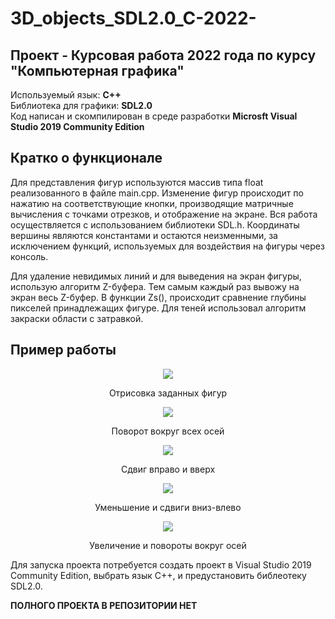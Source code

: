 # 3D_objects_SDL2.0_C-2022-
## Проект - Курсовая работа 2022 года по курсу **"Компьютерная графика"**


Используемый язык: **С++**  
Библиотека для графики: **SDL2.0**  
Код написан и скомпилирован в среде разработки **Microsft Visual Studio 2019 Community Edition**


## Кратко о функционале
Для представления фигур используются массив типа float реализованного в файле main.cpp. Изменение фигур происходит по нажатию на соответствующие кнопки, производящие матричные вычисления с точками отрезков, и отображение на экране. Вся работа осуществляется с использованием библиотеки SDL.h. Координаты вершины являются константами и остаются неизменными, за исключением функций, используемых для воздействия на фигуры через консоль.


Для удаление невидимых линий и для выведения на экран фигуры, использую алгоритм Z-буфера. Тем самым каждый раз вывожу на экран весь Z-буфер. В функции Zs(), происходит сравнение глубины пикселей принадлежащих фигуре. Для теней использовал алгоритм закраски области с затравкой.


## Пример работы
<div align="center">
  
<img src="https://github.com/user-attachments/assets/67be00ab-2e10-412b-adfd-1ae4814e40de" />
<p>Отрисовка заданных фигур</p>
<img src="https://github.com/user-attachments/assets/35800fcc-a5ab-4abe-b0d0-0d960d1bd8f2" />
<p>Поворот вокруг всех осей</p>
<img src="https://github.com/user-attachments/assets/8c9c6c90-6201-41ab-af60-8f914191c4c7" />
<p>Сдвиг вправо и вверх</p>
<img src="https://github.com/user-attachments/assets/99f2329c-64ad-4228-a76d-e0662aa323c7" />
<p>Уменьшение и сдвиги вниз-влево</p>
<img src="https://github.com/user-attachments/assets/7700541f-45b0-4600-9fa1-9eb4f5367b29" />
<p>Увеличение и повороты вокруг осей</p>

</div>

Для запуска проекта потребуется создать проект в Visual Studio 2019 Community Edition, выбрать язык C++, и предустановить библеотеку SDL2.0. 


**ПОЛНОГО ПРОЕКТА В РЕПОЗИТОРИИ НЕТ**

